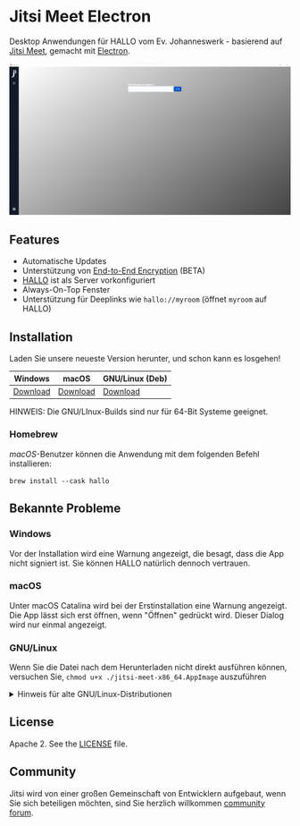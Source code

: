 # Jitsi Meet Electron

Desktop Anwendungen für HALLO vom Ev. Johanneswerk - basierend auf [Jitsi Meet](https://github.com/jitsi/jitsi-meet), gemacht mit [Electron](https://electronjs.org/).

![](screenshot.png)

## Features

* Automatische Updates
* Unterstützung von [End-to-End Encryption](https://jitsi.org/blog/e2ee/) (BETA)
* [HALLO](https://hallo.johanneswerk.de) ist als Server vorkonfiguriert
* Always-On-Top Fenster
* Unterstützung für Deeplinks wie `hallo://myroom` (öffnet `myroom` auf HALLO)

## Installation

Laden Sie unsere neueste Version herunter, und schon kann es losgehen!

| Windows | macOS | GNU/Linux (Deb) |
|---------|-------|-----------------|
| [Download](https://github.com/de-johannes/hallo-desktop/releases/latest/download/hallo-install.exe) | [Download](https://github.com/de-johannes/hallo-desktop/releases/latest/download/hallo-install.dmg) | [Download](https://github.com/de-johannes/hallo-desktop/releases/latest/download/hallo-install-amd64.deb) |

HINWEIS: Die GNU/LInux-Builds sind nur für 64-Bit Systeme geeignet.

### Homebrew

*macOS*\-Benutzer können  die Anwendung mit dem folgenden Befehl installieren:

```
brew install --cask hallo
```

## Bekannte Probleme

### Windows

Vor der Installation wird eine Warnung angezeigt, die besagt, dass die App nicht signiert ist. Sie können HALLO natürlich dennoch vertrauen.

### macOS

Unter macOS Catalina wird bei der Erstinstallation eine Warnung angezeigt. Die App lässt sich erst öffnen, wenn "Öffnen" gedrückt wird. Dieser Dialog wird nur einmal angezeigt.

### GNU/Linux

Wenn Sie die Datei nach dem Herunterladen nicht direkt ausführen können, versuchen Sie, `chmod u+x ./jitsi-meet-x86_64.AppImage` auszuführen

<details><summary>Hinweis für alte GNU/Linux-Distributionen</summary>

Sie könnten den folgenden Fehler erhalten:

```
FATAL:nss_util.cc(632)] NSS_VersionCheck("3.26") failed. NSS >= 3.26 is required.
Please upgrade to the latest NSS, and if you still get this error, contact your
distribution maintainer.
```

Wenn Sie dies tun, installieren Sie bitte NSS (Beispiel für Debian / Ubuntu):

```
sudo apt-get install libnss3
```

</details>

## License

Apache 2. See the [LICENSE](LICENSE) file.

## Community

Jitsi wird von einer großen Gemeinschaft von Entwicklern aufgebaut, wenn Sie sich beteiligen möchten,
sind Sie herzlich willkommen [community forum](https://community.jitsi.org/).
